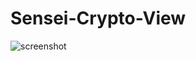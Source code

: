 # Sensei-Crypto-View

![screenshot](hhttps://raw.githubusercontent.com/CyberSensei1/Sensei-Crypto-View/master/assets/screenshot.png)
